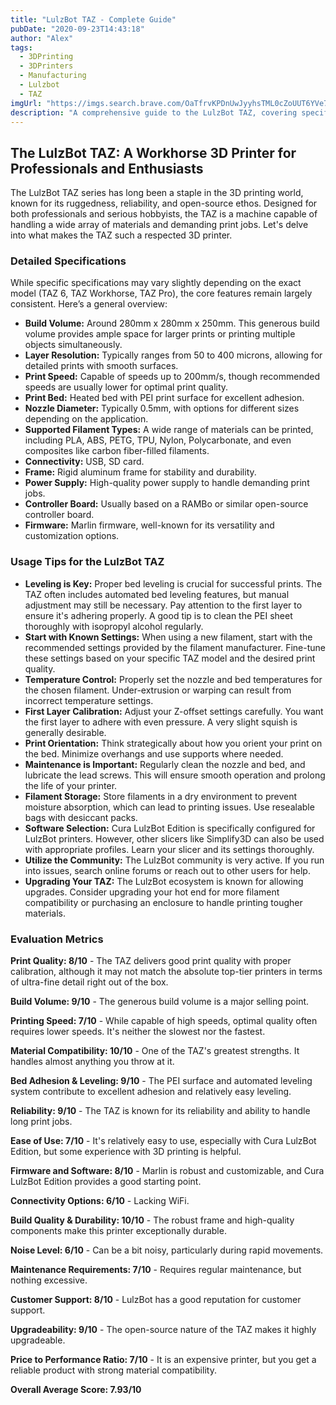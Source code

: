 ```yaml
---
title: "LulzBot TAZ - Complete Guide"
pubDate: "2020-09-23T14:43:18"
author: "Alex"
tags:
  - 3DPrinting
  - 3DPrinters
  - Manufacturing
  - Lulzbot
  - TAZ
imgUrl: "https://imgs.search.brave.com/OaTfrvKPDnUwJyyhsTML0cZoUUT6YVe70UdZiQRQBQ8/rs:fit:860:0:0:0/g:ce/aHR0cHM6Ly9zdGF0/aWMudHJlYXRzdG9j/ay5jb20vc3RhdGlj/L3VwbG9hZHMvM0Rw/cmludGVyX0x1bHpi/b3QtVGF6LTZfMF83/MjB4NTQwLmpwZw"
description: "A comprehensive guide to the LulzBot TAZ, covering specifications, usage tips, and comparisons with similar products."
---
```


## The LulzBot TAZ: A Workhorse 3D Printer for Professionals and Enthusiasts

The LulzBot TAZ series has long been a staple in the 3D printing world, known for its ruggedness, reliability, and open-source ethos. Designed for both professionals and serious hobbyists, the TAZ is a machine capable of handling a wide array of materials and demanding print jobs. Let's delve into what makes the TAZ such a respected 3D printer.

### Detailed Specifications

While specific specifications may vary slightly depending on the exact model (TAZ 6, TAZ Workhorse, TAZ Pro), the core features remain largely consistent. Here’s a general overview:

*   **Build Volume:** Around 280mm x 280mm x 250mm. This generous build volume provides ample space for larger prints or printing multiple objects simultaneously.
*   **Layer Resolution:** Typically ranges from 50 to 400 microns, allowing for detailed prints with smooth surfaces.
*   **Print Speed:** Capable of speeds up to 200mm/s, though recommended speeds are usually lower for optimal print quality.
*   **Print Bed:** Heated bed with PEI print surface for excellent adhesion.
*   **Nozzle Diameter:** Typically 0.5mm, with options for different sizes depending on the application.
*   **Supported Filament Types:** A wide range of materials can be printed, including PLA, ABS, PETG, TPU, Nylon, Polycarbonate, and even composites like carbon fiber-filled filaments.
*   **Connectivity:** USB, SD card.
*   **Frame:** Rigid aluminum frame for stability and durability.
*   **Power Supply:** High-quality power supply to handle demanding print jobs.
*   **Controller Board:** Usually based on a RAMBo or similar open-source controller board.
*   **Firmware:** Marlin firmware, well-known for its versatility and customization options.

### Usage Tips for the LulzBot TAZ

*   **Leveling is Key:** Proper bed leveling is crucial for successful prints. The TAZ often includes automated bed leveling features, but manual adjustment may still be necessary. Pay attention to the first layer to ensure it's adhering properly. A good tip is to clean the PEI sheet thoroughly with isopropyl alcohol regularly.
*   **Start with Known Settings:** When using a new filament, start with the recommended settings provided by the filament manufacturer. Fine-tune these settings based on your specific TAZ model and the desired print quality.
*   **Temperature Control:** Properly set the nozzle and bed temperatures for the chosen filament. Under-extrusion or warping can result from incorrect temperature settings.
*   **First Layer Calibration:** Adjust your Z-offset settings carefully. You want the first layer to adhere with even pressure. A very slight squish is generally desirable.
*   **Print Orientation:** Think strategically about how you orient your print on the bed. Minimize overhangs and use supports where needed.
*   **Maintenance is Important:** Regularly clean the nozzle and bed, and lubricate the lead screws. This will ensure smooth operation and prolong the life of your printer.
*   **Filament Storage:** Store filaments in a dry environment to prevent moisture absorption, which can lead to printing issues. Use resealable bags with desiccant packs.
*   **Software Selection:** Cura LulzBot Edition is specifically configured for LulzBot printers. However, other slicers like Simplify3D can also be used with appropriate profiles. Learn your slicer and its settings thoroughly.
*   **Utilize the Community:** The LulzBot community is very active. If you run into issues, search online forums or reach out to other users for help.
*   **Upgrading Your TAZ:** The LulzBot ecosystem is known for allowing upgrades. Consider upgrading your hot end for more filament compatibility or purchasing an enclosure to handle printing tougher materials.

### Evaluation Metrics

**Print Quality: 8/10** - The TAZ delivers good print quality with proper calibration, although it may not match the absolute top-tier printers in terms of ultra-fine detail right out of the box.

**Build Volume: 9/10** - The generous build volume is a major selling point.

**Printing Speed: 7/10** - While capable of high speeds, optimal quality often requires lower speeds. It's neither the slowest nor the fastest.

**Material Compatibility: 10/10** - One of the TAZ's greatest strengths. It handles almost anything you throw at it.

**Bed Adhesion & Leveling: 9/10** - The PEI surface and automated leveling system contribute to excellent adhesion and relatively easy leveling.

**Reliability: 9/10** - The TAZ is known for its reliability and ability to handle long print jobs.

**Ease of Use: 7/10** - It's relatively easy to use, especially with Cura LulzBot Edition, but some experience with 3D printing is helpful.

**Firmware and Software: 8/10** - Marlin is robust and customizable, and Cura LulzBot Edition provides a good starting point.

**Connectivity Options: 6/10** - Lacking WiFi.

**Build Quality & Durability: 10/10** - The robust frame and high-quality components make this printer exceptionally durable.

**Noise Level: 6/10** - Can be a bit noisy, particularly during rapid movements.

**Maintenance Requirements: 7/10** - Requires regular maintenance, but nothing excessive.

**Customer Support: 8/10** - LulzBot has a good reputation for customer support.

**Upgradeability: 9/10** - The open-source nature of the TAZ makes it highly upgradeable.

**Price to Performance Ratio: 7/10** - It is an expensive printer, but you get a reliable product with strong material compatibility.

**Overall Average Score: 7.93/10**
